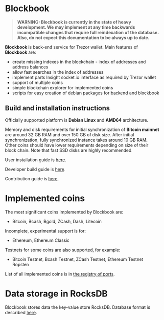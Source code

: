 # Blockbook

> **WARNING: Blockbook is currently in the state of heavy development. We may implement at any time backwards incompatible changes that require full reindexation of the database. Also, do not expect this documentation to be always up to date.**

**Blockbook** is back-end service for Trezor wallet. Main features of **Blockbook** are:

- create missing indexes in the blockchain - index of addresses and address balances
- allow fast searches in the index of addresses
- implement parts Insight socket.io interface as required by Trezor wallet
- support of multiple coins
- simple blockchain explorer for implemented coins
- scripts for easy creation of debian packages for backend and blockbook

## Build and installation instructions

Officially supported platform is **Debian Linux** and **AMD64** architecture. 

Memory and disk requirements for initial synchronization of **Bitcoin mainnet** are around 32 GB RAM and over 150 GB of disk size. After initial synchronization, fully synchronized instance takes around 10 GB RAM.
Other coins should have lower requirements depending on size of their block chain. Note that fast SSD disks are highly
recommended.

User installation guide is [here](https://wiki.trezor.io/User_manual:Running_a_local_instance_of_Trezor_Wallet_backend_(Blockbook)).

Developer build guide is [here](/docs/build.md).

Contribution guide is [here](CONTRIBUTING.md).

# Implemented coins

The most significant coins implemented by Blockbook are:
- Bitcoin, Bcash, Bgold, ZCash, Dash, Litecoin

Incomplete, experimental support is for:
- Ethereum, Ethereum Classic

Testnets for some coins are also supported, for example:
- Bitcoin Testnet, Bcash Testnet, ZCash Testnet, Ethereum Testnet Ropsten

List of all implemented coins is in [the registry of ports](/docs/ports.md).

# Data storage in RocksDB

Blockbook stores data the key-value store RocksDB. Database format is described [here](/docs/rocksdb.md).

